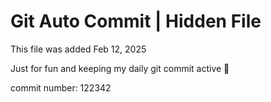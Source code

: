 # Git Auto Commit | Hidden File

This file was added Feb 12, 2025

Just for fun and keeping my daily git commit active 🤪

commit number: 122342
